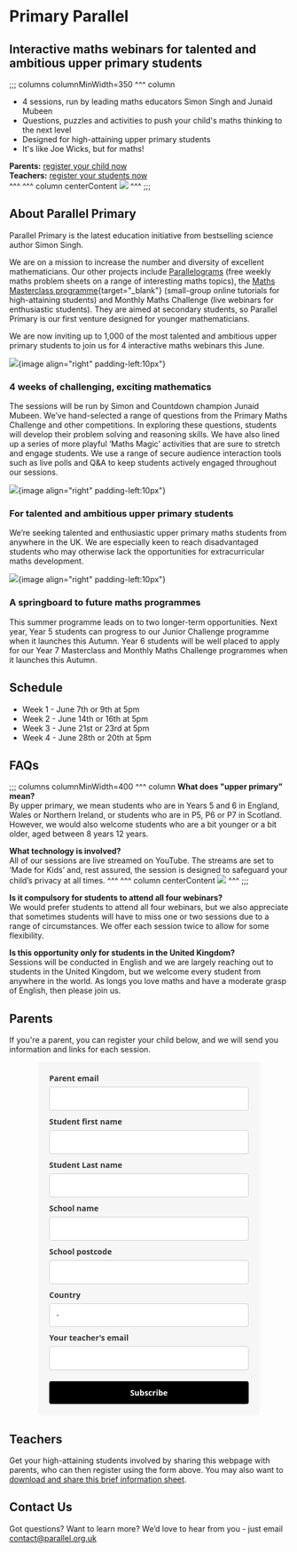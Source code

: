 # Primary Parallel
## Interactive maths webinars for talented and ambitious upper primary students

;;; columns columnMinWidth=350
^^^ column
* 4 sessions, run by leading maths educators Simon Singh and Junaid Mubeen
* Questions, puzzles and activities to push your child's maths thinking to the next level
* Designed for high-attaining upper primary students
* It's like Joe Wicks, but for maths!


__Parents:__ [register your child now](#parents)  
__Teachers:__ [register your students now](#teachers)  
^^^
^^^ column centerContent
![](/images/primary-parallel-boy.jpg)
^^^
;;;


## About Parallel Primary

Parallel Primary is the latest education initiative from bestselling science author Simon Singh.

We are on a mission to increase the number and diversity of excellent mathematicians. Our other projects include [Parallelograms](/) (free weekly maths problem sheets on a range of interesting maths topics), the [Maths Masterclass programme](https://www.talent-ed.uk/maths-masterclass-tutorials-1){target="_blank"} (small-group online tutorials for high-attaining students) and Monthly Maths Challenge (live webinars for enthusiastic students). They are aimed at secondary students, so Parallel Primary is our first venture designed for younger mathematicians.

We are now inviting up to 1,000 of the most talented and ambitious upper primary students to join us for 4 interactive maths webinars this June.

![](/images/screen.jpg){image align="right" padding-left:10px"}
### 4 weeks of challenging, exciting mathematics

The sessions will be run by Simon and Countdown champion Junaid Mubeen. We’ve hand-selected a range of questions from the Primary Maths Challenge and other competitions. In exploring these questions, students will develop their problem solving and reasoning skills. We have also lined up a series of more playful ‘Maths Magic’ activities that are sure to stretch and engage students. We use a range of secure audience interaction tools such as live polls and Q&A to keep students actively engaged throughout our sessions.


![](/images/student.jpg){image align="right" padding-left:10px"}
### For talented and ambitious upper primary students

We’re seeking talented and enthusiastic upper primary maths students from anywhere in the UK. We are especially keen to reach disadvantaged students who may otherwise lack the opportunities for extracurricular maths development.


![](/images/cloud.jpg){image align="right" padding-left:10px"}
### A springboard to future maths programmes

This summer programme leads on to two longer-term opportunities. Next year, Year 5 students can progress to our Junior Challenge programme when it launches this Autumn. Year 6 students will be well placed to apply for our Year 7 Masterclass and Monthly Maths Challenge programmes when it launches this Autumn.


## Schedule

* Week 1 - June 7th or 9th at 5pm
* Week 2 - June 14th or 16th at 5pm
* Week 3 - June 21st or 23rd at 5pm
* Week 4 - June 28th or 20th at 5pm


## FAQs

;;; columns columnMinWidth=400
^^^ column
__What does "upper primary" mean?__  
By upper primary, we mean students who are in Years 5 and 6 in England, Wales or Northern Ireland, or students who are in P5, P6 or P7 in Scotland. However, we would also welcome students who are a bit younger or a bit older, aged between 8 years 12 years.

__What technology is involved?__  
All of our sessions are live streamed on YouTube. The streams are set to ‘Made for Kids’ and, rest assured, the session is designed to safeguard your child’s privacy at all times.
^^^
^^^ column centerContent
![](/images/primary-parallel-girl.jpg)
^^^
;;;

__Is it compulsory for students to attend all four webinars?__  
We would prefer students to attend all four webinars, but we also appreciate that sometimes students will have to miss one or two sessions due to a range of circumstances. We offer each session twice to allow for some flexibility.

__Is this opportunity only for students in the United Kingdom?__  
Sessions will be conducted in English and we are largely reaching out to students in the United Kingdom, but we welcome every student from anywhere in the world. As longs you love maths and have a moderate grasp of English, then please join us.  

<a name="parents"></a>
## Parents  

If you're a parent, you can register your child below, and we will send you information and links for each session.

<style type="text/css">
  @import url(https://static.mailerlite.com/assets/plugins/groot/modules/includes/groot_fonts/import.css?version=1649071);
</style>
<style type="text/css">
  .ml-form-embedSubmitLoad{display:inline-block;width:20px;height:20px}.g-recaptcha{transform:scale(1);-webkit-transform:scale(1);transform-origin:0 0;-webkit-transform-origin:0 0}.sr-only{position:absolute;width:1px;height:1px;padding:0;margin:-1px;overflow:hidden;clip:rect(0,0,0,0);border:0}.ml-form-embedSubmitLoad:after{content:" ";display:block;width:11px;height:11px;margin:1px;border-radius:50%;border:4px solid #fff;border-color:#fff #fff #fff transparent;animation:ml-form-embedSubmitLoad 1.2s linear infinite}@keyframes ml-form-embedSubmitLoad{0%{transform:rotate(0)}100%{transform:rotate(360deg)}}#mlb2-5626790.ml-form-embedContainer{box-sizing:border-box;display:table;margin:0 auto;position:static;width:100%!important}#mlb2-5626790.ml-form-embedContainer button,#mlb2-5626790.ml-form-embedContainer h4,#mlb2-5626790.ml-form-embedContainer p,#mlb2-5626790.ml-form-embedContainer span{text-transform:none!important;letter-spacing:normal!important}#mlb2-5626790.ml-form-embedContainer .ml-form-embedWrapper{background-color:#f6f6f6;border-width:0;border-color:transparent;border-radius:4px;border-style:solid;box-sizing:border-box;display:inline-block!important;margin:0;padding:0;position:relative}#mlb2-5626790.ml-form-embedContainer .ml-form-embedWrapper.embedDefault,#mlb2-5626790.ml-form-embedContainer .ml-form-embedWrapper.embedPopup{width:400px}#mlb2-5626790.ml-form-embedContainer .ml-form-embedWrapper.embedForm{max-width:400px;width:100%}#mlb2-5626790.ml-form-embedContainer .ml-form-align-left{text-align:left}#mlb2-5626790.ml-form-embedContainer .ml-form-align-center{text-align:center}#mlb2-5626790.ml-form-embedContainer .ml-form-align-default{display:table-cell!important;vertical-align:middle!important;text-align:center!important}#mlb2-5626790.ml-form-embedContainer .ml-form-align-right{text-align:right}#mlb2-5626790.ml-form-embedContainer .ml-form-embedWrapper .ml-form-embedHeader img{border-top-left-radius:4px;border-top-right-radius:4px;height:auto;margin:0 auto!important;max-width:100%;width:undefinedpx}#mlb2-5626790.ml-form-embedContainer .ml-form-embedWrapper .ml-form-embedBody,#mlb2-5626790.ml-form-embedContainer .ml-form-embedWrapper .ml-form-successBody{padding:20px 20px 0 20px}#mlb2-5626790.ml-form-embedContainer .ml-form-embedWrapper .ml-form-embedBody.ml-form-embedBodyHorizontal{padding-bottom:0}#mlb2-5626790.ml-form-embedContainer .ml-form-embedWrapper .ml-form-embedBody .ml-form-embedContent,#mlb2-5626790.ml-form-embedContainer .ml-form-embedWrapper .ml-form-successBody .ml-form-successContent{text-align:left;margin:0 0 20px 0}#mlb2-5626790.ml-form-embedContainer .ml-form-embedWrapper .ml-form-embedBody .ml-form-embedContent h4,#mlb2-5626790.ml-form-embedContainer .ml-form-embedWrapper .ml-form-successBody .ml-form-successContent h4{color:#000;font-family:'Open Sans',Arial,Helvetica,sans-serif;font-size:30px;font-weight:400;margin:0 0 10px 0;text-align:left;word-break:break-word}#mlb2-5626790.ml-form-embedContainer .ml-form-embedWrapper .ml-form-embedBody .ml-form-embedContent p,#mlb2-5626790.ml-form-embedContainer .ml-form-embedWrapper .ml-form-successBody .ml-form-successContent p{color:#000;font-family:'Open Sans',Arial,Helvetica,sans-serif;font-size:14px;font-weight:400;line-height:20px;margin:0 0 10px 0;text-align:left}#mlb2-5626790.ml-form-embedContainer .ml-form-embedWrapper .ml-form-embedBody .ml-form-embedContent ol,#mlb2-5626790.ml-form-embedContainer .ml-form-embedWrapper .ml-form-embedBody .ml-form-embedContent ul,#mlb2-5626790.ml-form-embedContainer .ml-form-embedWrapper .ml-form-successBody .ml-form-successContent ol,#mlb2-5626790.ml-form-embedContainer .ml-form-embedWrapper .ml-form-successBody .ml-form-successContent ul{color:#000;font-family:'Open Sans',Arial,Helvetica,sans-serif;font-size:14px}#mlb2-5626790.ml-form-embedContainer .ml-form-embedWrapper .ml-form-embedBody .ml-form-embedContent ol ol,#mlb2-5626790.ml-form-embedContainer .ml-form-embedWrapper .ml-form-successBody .ml-form-successContent ol ol{list-style-type:lower-alpha}#mlb2-5626790.ml-form-embedContainer .ml-form-embedWrapper .ml-form-embedBody .ml-form-embedContent ol ol ol,#mlb2-5626790.ml-form-embedContainer .ml-form-embedWrapper .ml-form-successBody .ml-form-successContent ol ol ol{list-style-type:lower-roman}#mlb2-5626790.ml-form-embedContainer .ml-form-embedWrapper .ml-form-embedBody .ml-form-embedContent p a,#mlb2-5626790.ml-form-embedContainer .ml-form-embedWrapper .ml-form-successBody .ml-form-successContent p a{color:#000;text-decoration:underline}#mlb2-5626790.ml-form-embedContainer .ml-form-embedWrapper .ml-block-form .ml-field-group{text-align:left!important}#mlb2-5626790.ml-form-embedContainer .ml-form-embedWrapper .ml-block-form .ml-field-group label{margin-bottom:5px;color:#333;font-size:14px;font-family:'Open Sans',Arial,Helvetica,sans-serif;font-weight:700;font-style:normal;text-decoration:none;display:inline-block;line-height:20px}#mlb2-5626790.ml-form-embedContainer .ml-form-embedWrapper .ml-form-embedBody .ml-form-embedContent p:last-child,#mlb2-5626790.ml-form-embedContainer .ml-form-embedWrapper .ml-form-successBody .ml-form-successContent p:last-child{margin:0}#mlb2-5626790.ml-form-embedContainer .ml-form-embedWrapper .ml-form-embedBody form{margin:0;width:100%}#mlb2-5626790.ml-form-embedContainer .ml-form-embedWrapper .ml-form-embedBody .ml-form-checkboxRow,#mlb2-5626790.ml-form-embedContainer .ml-form-embedWrapper .ml-form-embedBody .ml-form-formContent{margin:0 0 20px 0;width:100%}#mlb2-5626790.ml-form-embedContainer .ml-form-embedWrapper .ml-form-embedBody .ml-form-checkboxRow{float:left}#mlb2-5626790.ml-form-embedContainer .ml-form-embedWrapper .ml-form-embedBody .ml-form-formContent.horozintalForm{margin:0;padding:0 0 20px 0;width:100%;height:auto;float:left}#mlb2-5626790.ml-form-embedContainer .ml-form-embedWrapper .ml-form-embedBody .ml-form-fieldRow{margin:0 0 10px 0;width:100%}#mlb2-5626790.ml-form-embedContainer .ml-form-embedWrapper .ml-form-embedBody .ml-form-fieldRow.ml-last-item{margin:0}#mlb2-5626790.ml-form-embedContainer .ml-form-embedWrapper .ml-form-embedBody .ml-form-fieldRow.ml-formfieldHorizintal{margin:0}#mlb2-5626790.ml-form-embedContainer .ml-form-embedWrapper .ml-form-embedBody .ml-form-fieldRow input{background-color:#fff!important;color:#333!important;border-color:#ccc;border-radius:4px!important;border-style:solid!important;border-width:1px!important;font-family:'Open Sans',Arial,Helvetica,sans-serif;font-size:14px!important;height:auto;line-height:21px!important;margin-bottom:0;margin-top:0;margin-left:0;margin-right:0;padding:10px 10px!important;width:100%!important;box-sizing:border-box!important;max-width:100%!important}#mlb2-5626790.ml-form-embedContainer .ml-form-embedWrapper .ml-form-embedBody .ml-form-fieldRow input::-webkit-input-placeholder,#mlb2-5626790.ml-form-embedContainer .ml-form-embedWrapper .ml-form-embedBody .ml-form-horizontalRow input::-webkit-input-placeholder{color:#333}#mlb2-5626790.ml-form-embedContainer .ml-form-embedWrapper .ml-form-embedBody .ml-form-fieldRow input::-moz-placeholder,#mlb2-5626790.ml-form-embedContainer .ml-form-embedWrapper .ml-form-embedBody .ml-form-horizontalRow input::-moz-placeholder{color:#333}#mlb2-5626790.ml-form-embedContainer .ml-form-embedWrapper .ml-form-embedBody .ml-form-fieldRow input:-ms-input-placeholder,#mlb2-5626790.ml-form-embedContainer .ml-form-embedWrapper .ml-form-embedBody .ml-form-horizontalRow input:-ms-input-placeholder{color:#333}#mlb2-5626790.ml-form-embedContainer .ml-form-embedWrapper .ml-form-embedBody .ml-form-fieldRow input:-moz-placeholder,#mlb2-5626790.ml-form-embedContainer .ml-form-embedWrapper .ml-form-embedBody .ml-form-horizontalRow input:-moz-placeholder{color:#333}#mlb2-5626790.ml-form-embedContainer .ml-form-embedWrapper .ml-form-embedBody .ml-form-fieldRow textarea,#mlb2-5626790.ml-form-embedContainer .ml-form-embedWrapper .ml-form-embedBody .ml-form-horizontalRow textarea{background-color:#fff!important;color:#333!important;border-color:#ccc;border-radius:4px!important;border-style:solid!important;border-width:1px!important;font-family:'Open Sans',Arial,Helvetica,sans-serif;font-size:14px!important;height:auto;line-height:21px!important;margin-bottom:0;margin-top:0;padding:10px 10px!important;width:100%!important;box-sizing:border-box!important;max-width:100%!important}#mlb2-5626790.ml-form-embedContainer .ml-form-embedWrapper .ml-form-embedBody .ml-form-checkboxRow .label-description::before,#mlb2-5626790.ml-form-embedContainer .ml-form-embedWrapper .ml-form-embedBody .ml-form-embedPermissions .ml-form-embedPermissionsOptionsCheckbox .label-description::before,#mlb2-5626790.ml-form-embedContainer .ml-form-embedWrapper .ml-form-embedBody .ml-form-fieldRow .custom-checkbox .custom-control-label::before,#mlb2-5626790.ml-form-embedContainer .ml-form-embedWrapper .ml-form-embedBody .ml-form-fieldRow .custom-radio .custom-control-label::before,#mlb2-5626790.ml-form-embedContainer .ml-form-embedWrapper .ml-form-embedBody .ml-form-horizontalRow .custom-checkbox .custom-control-label::before,#mlb2-5626790.ml-form-embedContainer .ml-form-embedWrapper .ml-form-embedBody .ml-form-horizontalRow .custom-radio .custom-control-label::before,#mlb2-5626790.ml-form-embedContainer .ml-form-embedWrapper .ml-form-embedBody .ml-form-interestGroupsRow .ml-form-interestGroupsRowCheckbox .label-description::before{border-color:#ccc!important;background-color:#fff!important}#mlb2-5626790.ml-form-embedContainer .ml-form-embedWrapper .ml-form-embedBody .ml-form-fieldRow input.custom-control-input[type=checkbox]{box-sizing:border-box;padding:0;position:absolute;z-index:-1;opacity:0;margin-top:5px;margin-left:-1.5rem;overflow:visible}#mlb2-5626790.ml-form-embedContainer .ml-form-embedWrapper .ml-form-embedBody .ml-form-checkboxRow .label-description::before,#mlb2-5626790.ml-form-embedContainer .ml-form-embedWrapper .ml-form-embedBody .ml-form-embedPermissions .ml-form-embedPermissionsOptionsCheckbox .label-description::before,#mlb2-5626790.ml-form-embedContainer .ml-form-embedWrapper .ml-form-embedBody .ml-form-fieldRow .custom-checkbox .custom-control-label::before,#mlb2-5626790.ml-form-embedContainer .ml-form-embedWrapper .ml-form-embedBody .ml-form-horizontalRow .custom-checkbox .custom-control-label::before,#mlb2-5626790.ml-form-embedContainer .ml-form-embedWrapper .ml-form-embedBody .ml-form-interestGroupsRow .ml-form-interestGroupsRowCheckbox .label-description::before{border-radius:4px!important}#mlb2-5626790.ml-form-embedContainer .ml-form-embedWrapper .ml-form-embedBody .ml-form-checkboxRow input[type=checkbox]:checked~.label-description::after,#mlb2-5626790.ml-form-embedContainer .ml-form-embedWrapper .ml-form-embedBody .ml-form-embedPermissions .ml-form-embedPermissionsOptionsCheckbox input[type=checkbox]:checked~.label-description::after,#mlb2-5626790.ml-form-embedContainer .ml-form-embedWrapper .ml-form-embedBody .ml-form-fieldRow .custom-checkbox .custom-control-input:checked~.custom-control-label::after,#mlb2-5626790.ml-form-embedContainer .ml-form-embedWrapper .ml-form-embedBody .ml-form-horizontalRow .custom-checkbox .custom-control-input:checked~.custom-control-label::after,#mlb2-5626790.ml-form-embedContainer .ml-form-embedWrapper .ml-form-embedBody .ml-form-interestGroupsRow .ml-form-interestGroupsRowCheckbox input[type=checkbox]:checked~.label-description::after{background-image:url("data:image/svg+xml,%3csvg xmlns='http://www.w3.org/2000/svg' viewBox='0 0 8 8'%3e%3cpath fill='%23fff' d='M6.564.75l-3.59 3.612-1.538-1.55L0 4.26 2.974 7.25 8 2.193z'/%3e%3c/svg%3e")}#mlb2-5626790.ml-form-embedContainer .ml-form-embedWrapper .ml-form-embedBody .ml-form-fieldRow .custom-radio .custom-control-input:checked~.custom-control-label::after{background-image:url("data:image/svg+xml,%3csvg xmlns='http://www.w3.org/2000/svg' viewBox='-4 -4 8 8'%3e%3ccircle r='3' fill='%23fff'/%3e%3c/svg%3e")}#mlb2-5626790.ml-form-embedContainer .ml-form-embedWrapper .ml-form-embedBody .ml-form-checkboxRow input[type=checkbox]:checked~.label-description::before,#mlb2-5626790.ml-form-embedContainer .ml-form-embedWrapper .ml-form-embedBody .ml-form-embedPermissions .ml-form-embedPermissionsOptionsCheckbox input[type=checkbox]:checked~.label-description::before,#mlb2-5626790.ml-form-embedContainer .ml-form-embedWrapper .ml-form-embedBody .ml-form-fieldRow .custom-checkbox .custom-control-input:checked~.custom-control-label::before,#mlb2-5626790.ml-form-embedContainer .ml-form-embedWrapper .ml-form-embedBody .ml-form-fieldRow .custom-radio .custom-control-input:checked~.custom-control-label::before,#mlb2-5626790.ml-form-embedContainer .ml-form-embedWrapper .ml-form-embedBody .ml-form-horizontalRow .custom-checkbox .custom-control-input:checked~.custom-control-label::before,#mlb2-5626790.ml-form-embedContainer .ml-form-embedWrapper .ml-form-embedBody .ml-form-horizontalRow .custom-radio .custom-control-input:checked~.custom-control-label::before,#mlb2-5626790.ml-form-embedContainer .ml-form-embedWrapper .ml-form-embedBody .ml-form-interestGroupsRow .ml-form-interestGroupsRowCheckbox input[type=checkbox]:checked~.label-description::before{border-color:#000!important;background-color:#000!important;color:#fff!important}#mlb2-5626790.ml-form-embedContainer .ml-form-embedWrapper .ml-form-embedBody .ml-form-fieldRow .custom-checkbox .custom-control-label::after,#mlb2-5626790.ml-form-embedContainer .ml-form-embedWrapper .ml-form-embedBody .ml-form-fieldRow .custom-checkbox .custom-control-label::before,#mlb2-5626790.ml-form-embedContainer .ml-form-embedWrapper .ml-form-embedBody .ml-form-fieldRow .custom-radio .custom-control-label::after,#mlb2-5626790.ml-form-embedContainer .ml-form-embedWrapper .ml-form-embedBody .ml-form-fieldRow .custom-radio .custom-control-label::before,#mlb2-5626790.ml-form-embedContainer .ml-form-embedWrapper .ml-form-embedBody .ml-form-horizontalRow .custom-checkbox .custom-control-label::after,#mlb2-5626790.ml-form-embedContainer .ml-form-embedWrapper .ml-form-embedBody .ml-form-horizontalRow .custom-checkbox .custom-control-label::before,#mlb2-5626790.ml-form-embedContainer .ml-form-embedWrapper .ml-form-embedBody .ml-form-horizontalRow .custom-radio .custom-control-label::after,#mlb2-5626790.ml-form-embedContainer .ml-form-embedWrapper .ml-form-embedBody .ml-form-horizontalRow .custom-radio .custom-control-label::before{top:2px;box-sizing:border-box}#mlb2-5626790.ml-form-embedContainer .ml-form-embedWrapper .ml-form-embedBody .ml-form-checkboxRow .label-description::after,#mlb2-5626790.ml-form-embedContainer .ml-form-embedWrapper .ml-form-embedBody .ml-form-checkboxRow .label-description::before,#mlb2-5626790.ml-form-embedContainer .ml-form-embedWrapper .ml-form-embedBody .ml-form-embedPermissions .ml-form-embedPermissionsOptionsCheckbox .label-description::after,#mlb2-5626790.ml-form-embedContainer .ml-form-embedWrapper .ml-form-embedBody .ml-form-embedPermissions .ml-form-embedPermissionsOptionsCheckbox .label-description::before{top:0!important;box-sizing:border-box!important}#mlb2-5626790.ml-form-embedContainer .ml-form-embedWrapper .ml-form-embedBody .ml-form-checkboxRow .label-description::after,#mlb2-5626790.ml-form-embedContainer .ml-form-embedWrapper .ml-form-embedBody .ml-form-checkboxRow .label-description::before{top:0!important;box-sizing:border-box!important}#mlb2-5626790.ml-form-embedContainer .ml-form-embedWrapper .ml-form-embedBody .ml-form-interestGroupsRow .ml-form-interestGroupsRowCheckbox .label-description::after{top:0!important;box-sizing:border-box!important;position:absolute;left:-1.5rem;display:block;width:1rem;height:1rem;content:""}#mlb2-5626790.ml-form-embedContainer .ml-form-embedWrapper .ml-form-embedBody .ml-form-interestGroupsRow .ml-form-interestGroupsRowCheckbox .label-description::before{top:0!important;box-sizing:border-box!important}#mlb2-5626790.ml-form-embedContainer .ml-form-embedWrapper .ml-form-embedBody .custom-control-label::before{position:absolute;top:4px;left:-1.5rem;display:block;width:16px;height:16px;pointer-events:none;content:"";background-color:#fff;border:#adb5bd solid 1px;border-radius:50%}#mlb2-5626790.ml-form-embedContainer .ml-form-embedWrapper .ml-form-embedBody .custom-control-label::after{position:absolute;top:2px!important;left:-1.5rem;display:block;width:1rem;height:1rem;content:""}#mlb2-5626790.ml-form-embedContainer .ml-form-embedWrapper .ml-form-embedBody .ml-form-checkboxRow .label-description::before,#mlb2-5626790.ml-form-embedContainer .ml-form-embedWrapper .ml-form-embedBody .ml-form-embedPermissions .ml-form-embedPermissionsOptionsCheckbox .label-description::before,#mlb2-5626790.ml-form-embedContainer .ml-form-embedWrapper .ml-form-embedBody .ml-form-interestGroupsRow .ml-form-interestGroupsRowCheckbox .label-description::before{position:absolute;top:4px;left:-1.5rem;display:block;width:16px;height:16px;pointer-events:none;content:"";background-color:#fff;border:#adb5bd solid 1px;border-radius:50%}#mlb2-5626790.ml-form-embedContainer .ml-form-embedWrapper .ml-form-embedBody .ml-form-embedPermissions .ml-form-embedPermissionsOptionsCheckbox .label-description::after{position:absolute;top:0!important;left:-1.5rem;display:block;width:1rem;height:1rem;content:""}#mlb2-5626790.ml-form-embedContainer .ml-form-embedWrapper .ml-form-embedBody .ml-form-checkboxRow .label-description::after{position:absolute;top:0!important;left:-1.5rem;display:block;width:1rem;height:1rem;content:""}#mlb2-5626790.ml-form-embedContainer .ml-form-embedWrapper .ml-form-embedBody .custom-radio .custom-control-label::after{background:no-repeat 50%/50% 50%}#mlb2-5626790.ml-form-embedContainer .ml-form-embedWrapper .ml-form-embedBody .custom-checkbox .custom-control-label::after,#mlb2-5626790.ml-form-embedContainer .ml-form-embedWrapper .ml-form-embedBody .ml-form-checkboxRow .label-description::after,#mlb2-5626790.ml-form-embedContainer .ml-form-embedWrapper .ml-form-embedBody .ml-form-embedPermissions .ml-form-embedPermissionsOptionsCheckbox .label-description::after,#mlb2-5626790.ml-form-embedContainer .ml-form-embedWrapper .ml-form-embedBody .ml-form-interestGroupsRow .ml-form-interestGroupsRowCheckbox .label-description::after{background:no-repeat 50%/50% 50%}#mlb2-5626790.ml-form-embedContainer .ml-form-embedWrapper .ml-form-embedBody .ml-form-fieldRow .custom-control,#mlb2-5626790.ml-form-embedContainer .ml-form-embedWrapper .ml-form-embedBody .ml-form-horizontalRow .custom-control{position:relative;display:block;min-height:1.5rem;padding-left:1.5rem}#mlb2-5626790.ml-form-embedContainer .ml-form-embedWrapper .ml-form-embedBody .ml-form-fieldRow .custom-checkbox .custom-control-input,#mlb2-5626790.ml-form-embedContainer .ml-form-embedWrapper .ml-form-embedBody .ml-form-fieldRow .custom-radio .custom-control-input,#mlb2-5626790.ml-form-embedContainer .ml-form-embedWrapper .ml-form-embedBody .ml-form-horizontalRow .custom-checkbox .custom-control-input,#mlb2-5626790.ml-form-embedContainer .ml-form-embedWrapper .ml-form-embedBody .ml-form-horizontalRow .custom-radio .custom-control-input{position:absolute;z-index:-1;opacity:0;box-sizing:border-box;padding:0}#mlb2-5626790.ml-form-embedContainer .ml-form-embedWrapper .ml-form-embedBody .ml-form-fieldRow .custom-checkbox .custom-control-label,#mlb2-5626790.ml-form-embedContainer .ml-form-embedWrapper .ml-form-embedBody .ml-form-fieldRow .custom-radio .custom-control-label,#mlb2-5626790.ml-form-embedContainer .ml-form-embedWrapper .ml-form-embedBody .ml-form-horizontalRow .custom-checkbox .custom-control-label,#mlb2-5626790.ml-form-embedContainer .ml-form-embedWrapper .ml-form-embedBody .ml-form-horizontalRow .custom-radio .custom-control-label{color:#000;font-size:12px!important;font-family:'Open Sans',Arial,Helvetica,sans-serif;line-height:22px;margin-bottom:0;position:relative;vertical-align:top;font-style:normal;font-weight:700}#mlb2-5626790.ml-form-embedContainer .ml-form-embedWrapper .ml-form-embedBody .ml-form-fieldRow .custom-select,#mlb2-5626790.ml-form-embedContainer .ml-form-embedWrapper .ml-form-embedBody .ml-form-horizontalRow .custom-select{background-color:#fff!important;color:#333!important;border-color:#ccc;border-radius:4px!important;border-style:solid!important;border-width:1px!important;font-family:'Open Sans',Arial,Helvetica,sans-serif;font-size:14px!important;line-height:20px!important;margin-bottom:0;margin-top:0;padding:10px 28px 10px 12px!important;width:100%!important;box-sizing:border-box!important;max-width:100%!important;height:auto;display:inline-block;vertical-align:middle;background:url(https://cdn.mailerlite.com/images/default/dropdown.svg) no-repeat right .75rem center/8px 10px;-webkit-appearance:none;-moz-appearance:none;appearance:none}#mlb2-5626790.ml-form-embedContainer .ml-form-embedWrapper .ml-form-embedBody .ml-form-horizontalRow{height:auto;width:100%;float:left}.ml-form-formContent.horozintalForm .ml-form-horizontalRow .ml-input-horizontal{width:70%;float:left}.ml-form-formContent.horozintalForm .ml-form-horizontalRow .ml-button-horizontal{width:30%;float:left}.ml-form-formContent.horozintalForm .ml-form-horizontalRow .ml-button-horizontal.labelsOn{padding-top:25px}.ml-form-formContent.horozintalForm .ml-form-horizontalRow .horizontal-fields{box-sizing:border-box;float:left;padding-right:10px}#mlb2-5626790.ml-form-embedContainer .ml-form-embedWrapper .ml-form-embedBody .ml-form-horizontalRow input{background-color:#fff;color:#333;border-color:#ccc;border-radius:4px;border-style:solid;border-width:1px;font-family:'Open Sans',Arial,Helvetica,sans-serif;font-size:14px;line-height:20px;margin-bottom:0;margin-top:0;padding:10px 10px;width:100%;box-sizing:border-box;overflow-y:initial}#mlb2-5626790.ml-form-embedContainer .ml-form-embedWrapper .ml-form-embedBody .ml-form-horizontalRow button{background-color:#000!important;border-color:#000;border-style:solid;border-width:1px;border-radius:4px;box-shadow:none;color:#fff!important;cursor:pointer;font-family:'Open Sans',Arial,Helvetica,sans-serif;font-size:14px!important;font-weight:700;line-height:20px;margin:0!important;padding:10px!important;width:100%;height:auto}#mlb2-5626790.ml-form-embedContainer .ml-form-embedWrapper .ml-form-embedBody .ml-form-horizontalRow button:hover{background-color:#333!important;border-color:#333!important}#mlb2-5626790.ml-form-embedContainer .ml-form-embedWrapper .ml-form-embedBody .ml-form-checkboxRow input[type=checkbox]{box-sizing:border-box;padding:0;position:absolute;z-index:-1;opacity:0;margin-top:5px;margin-left:-1.5rem;overflow:visible}#mlb2-5626790.ml-form-embedContainer .ml-form-embedWrapper .ml-form-embedBody .ml-form-checkboxRow .label-description{color:#000;display:block;font-family:'Open Sans',Arial,Helvetica,sans-serif;font-size:12px;text-align:left;margin-bottom:0;position:relative;vertical-align:top}#mlb2-5626790.ml-form-embedContainer .ml-form-embedWrapper .ml-form-embedBody .ml-form-checkboxRow label{font-weight:400;margin:0;padding:0;position:relative;display:block;min-height:24px;padding-left:24px}#mlb2-5626790.ml-form-embedContainer .ml-form-embedWrapper .ml-form-embedBody .ml-form-checkboxRow label a{color:#000;text-decoration:underline}#mlb2-5626790.ml-form-embedContainer .ml-form-embedWrapper .ml-form-embedBody .ml-form-checkboxRow label p{color:#000!important;font-family:'Open Sans',Arial,Helvetica,sans-serif!important;font-size:12px!important;font-weight:400!important;line-height:18px!important;padding:0!important;margin:0 5px 0 0!important}#mlb2-5626790.ml-form-embedContainer .ml-form-embedWrapper .ml-form-embedBody .ml-form-checkboxRow label p:last-child{margin:0}#mlb2-5626790.ml-form-embedContainer .ml-form-embedWrapper .ml-form-embedBody .ml-form-embedSubmit{margin:0 0 20px 0;float:left;width:100%}#mlb2-5626790.ml-form-embedContainer .ml-form-embedWrapper .ml-form-embedBody .ml-form-embedSubmit button{background-color:#000!important;border:none!important;border-radius:4px!important;box-shadow:none!important;color:#fff!important;cursor:pointer;font-family:'Open Sans',Arial,Helvetica,sans-serif!important;font-size:14px!important;font-weight:700!important;line-height:21px!important;height:auto;padding:10px!important;width:100%!important;box-sizing:border-box!important}#mlb2-5626790.ml-form-embedContainer .ml-form-embedWrapper .ml-form-embedBody .ml-form-embedSubmit button.loading{display:none}#mlb2-5626790.ml-form-embedContainer .ml-form-embedWrapper .ml-form-embedBody .ml-form-embedSubmit button:hover{background-color:#333!important}.ml-subscribe-close{width:30px;height:30px;background:url(https://cdn.mailerlite.com/images/default/modal_close.png) no-repeat;background-size:30px;cursor:pointer;margin-top:-10px;margin-right:-10px;position:absolute;top:0;right:0}.ml-error input,.ml-error select,.ml-error textarea{border-color:red!important}.ml-error .custom-checkbox-radio-list{border:1px solid red!important;border-radius:4px;padding:10px}.ml-error .label-description,.ml-error .label-description p,.ml-error .label-description p a,.ml-error label:first-child{color:red!important}#mlb2-5626790.ml-form-embedContainer .ml-form-embedWrapper .ml-form-embedBody .ml-form-checkboxRow.ml-error .label-description p,#mlb2-5626790.ml-form-embedContainer .ml-form-embedWrapper .ml-form-embedBody .ml-form-checkboxRow.ml-error .label-description p:first-letter{color:red!important}@media only screen and (max-width:400px){.ml-form-embedWrapper.embedDefault,.ml-form-embedWrapper.embedPopup{width:100%!important}.ml-form-formContent.horozintalForm{float:left!important}.ml-form-formContent.horozintalForm .ml-form-horizontalRow{height:auto!important;width:100%!important;float:left!important}.ml-form-formContent.horozintalForm .ml-form-horizontalRow .ml-input-horizontal{width:100%!important}.ml-form-formContent.horozintalForm .ml-form-horizontalRow .ml-input-horizontal>div{padding-right:0!important;padding-bottom:10px}.ml-form-formContent.horozintalForm .ml-button-horizontal{width:100%!important}.ml-form-formContent.horozintalForm .ml-button-horizontal.labelsOn{padding-top:0!important}}
</style>
<div id="mlb2-5626790" class="ml-form-embedContainer ml-subscribe-form ml-subscribe-form-5626790">
  <div class="ml-form-align-center">
    <div class="ml-form-embedWrapper embedForm">
      <div class="ml-form-embedBody ml-form-embedBodyDefault row-form">
        <div class="ml-form-embedContent" style="margin-bottom:0"></div>
        <form class="ml-block-form" action="https://static.mailerlite.com/webforms/submit/i3q9t8" data-code="i3q9t8" method="post" target="_blank">
          <div class="ml-form-formContent">
            <div class="ml-form-fieldRow">
              <div class="ml-field-group ml-field-email ml-validate-email ml-validate-required">
                <label>Parent email</label>
                <input aria-label="email" aria-required="true" type="email" class="form-control" data-inputmask="" name="fields[email]" placeholder="" autocomplete="email">
              </div>
            </div>
            <div class="ml-form-fieldRow">
              <div class="ml-field-group ml-field-name ml-validate-required">
                <label>Student first name</label>
                <input aria-label="name" aria-required="true" type="text" class="form-control" data-inputmask="" name="fields[name]" placeholder="" autocomplete="name">
              </div>
            </div>
            <div class="ml-form-fieldRow">
              <div class="ml-field-group ml-field-last_name ml-validate-required">
                <label>Student Last name</label>
                <input aria-label="last_name" aria-required="true" type="text" class="form-control" data-inputmask="" name="fields[last_name]" placeholder="" autocomplete="">
              </div>
            </div>
            <div class="ml-form-fieldRow">
              <div class="ml-field-group ml-field-company ml-validate-required">
                <label>School name</label>
                <input aria-label="company" aria-required="true" type="text" class="form-control" data-inputmask="" name="fields[company]" placeholder="" autocomplete="">
              </div>
            </div>
            <div class="ml-form-fieldRow">
              <div class="ml-field-group ml-field-zip">
                <label>School postcode</label>
                <input aria-label="zip" type="text" class="form-control" data-inputmask="" name="fields[zip]" placeholder="" autocomplete="">
              </div>
            </div>
            <div class="ml-form-fieldRow">
              <div class="ml-field-group ml-field-country ml-validate-required">
                <label>Country</label>
                <select class="custom-select" name="fields[country]" aria-label="country" aria-required="true"> <option value="">-</option> <option value="Afghanistan">Afghanistan</option> <option value="Albania">Albania</option> <option value="Algeria">Algeria</option> <option value="American Samoa">American Samoa</option> <option value="Andorra">Andorra</option> <option value="Angola">Angola</option> <option value="Anguilla">Anguilla</option> <option value="Antigua & Barbuda">Antigua & Barbuda</option> <option value="Argentina">Argentina</option> <option value="Armenia">Armenia</option> <option value="Aruba">Aruba</option> <option value="Australia">Australia</option> <option value="Austria">Austria</option> <option value="Azerbaijan">Azerbaijan</option> <option value="Bahamas">Bahamas</option> <option value="Bahrain">Bahrain</option> <option value="Bangladesh">Bangladesh</option> <option value="Barbados">Barbados</option> <option value="Belarus">Belarus</option> <option value="Belgium">Belgium</option> <option value="Belize">Belize</option> <option value="Benin">Benin</option> <option value="Bermuda">Bermuda</option> <option value="Bhutan">Bhutan</option> <option value="Bolivia">Bolivia</option> <option value="Bonaire">Bonaire</option> <option value="Bosnia & Herzegovina">Bosnia & Herzegovina</option> <option value="Botswana">Botswana</option> <option value="Brazil">Brazil</option> <option value="British Indian Ocean Ter">British Indian Ocean Ter</option> <option value="Brunei">Brunei</option> <option value="Bulgaria">Bulgaria</option> <option value="Burkina Faso">Burkina Faso</option> <option value="Burundi">Burundi</option> <option value="Cambodia">Cambodia</option> <option value="Cameroon">Cameroon</option> <option value="Canada">Canada</option> <option value="Canary Islands">Canary Islands</option> <option value="Cape Verde">Cape Verde</option> <option value="Cayman Islands">Cayman Islands</option> <option value="Central African Republic">Central African Republic</option> <option value="Chad">Chad</option> <option value="Channel Islands">Channel Islands</option> <option value="Chile">Chile</option> <option value="China">China</option> <option value="Christmas Island">Christmas Island</option> <option value="Cocos Island">Cocos Island</option> <option value="Colombia">Colombia</option> <option value="Comoros">Comoros</option> <option value="Congo">Congo</option> <option value="Cook Islands">Cook Islands</option> <option value="Costa Rica">Costa Rica</option> <option value="Ivory Coast">Ivory Coast</option> <option value="Croatia">Croatia</option> <option value="Cuba">Cuba</option> <option value="Curacao">Curacao</option> <option value="Cyprus">Cyprus</option> <option value="Czech Republic">Czech Republic</option> <option value="Denmark">Denmark</option> <option value="Djibouti">Djibouti</option> <option value="Dominica">Dominica</option> <option value="Dominican Republic">Dominican Republic</option> <option value="East Timor">East Timor</option> <option value="Ecuador">Ecuador</option> <option value="Egypt">Egypt</option> <option value="El Salvador">El Salvador</option> <option value="Equatorial Guinea">Equatorial Guinea</option> <option value="Eritrea">Eritrea</option> <option value="Estonia">Estonia</option> <option value="Ethiopia">Ethiopia</option> <option value="Falkland Islands">Falkland Islands</option> <option value="Faroe Islands">Faroe Islands</option> <option value="Fiji">Fiji</option> <option value="Finland">Finland</option> <option value="France">France</option> <option value="French Guiana">French Guiana</option> <option value="French Polynesia">French Polynesia</option> <option value="French Southern Ter">French Southern Ter</option> <option value="Gabon">Gabon</option> <option value="Gambia">Gambia</option> <option value="Georgia">Georgia</option> <option value="Germany">Germany</option> <option value="Ghana">Ghana</option> <option value="Gibraltar">Gibraltar</option> <option value="Great Britain">Great Britain</option> <option value="Greece">Greece</option> <option value="Greenland">Greenland</option> <option value="Grenada">Grenada</option> <option value="Guadeloupe">Guadeloupe</option> <option value="Guam">Guam</option> <option value="Guatemala">Guatemala</option> <option value="Guinea">Guinea</option> <option value="Guyana">Guyana</option> <option value="Haiti">Haiti</option> <option value="Hawaii">Hawaii</option> <option value="Honduras">Honduras</option> <option value="Hong Kong">Hong Kong</option> <option value="Hungary">Hungary</option> <option value="Iceland">Iceland</option> <option value="Indonesia">Indonesia</option> <option value="India">India</option> <option value="Iran">Iran</option> <option value="Iraq">Iraq</option> <option value="Ireland">Ireland</option> <option value="Isle of Man">Isle of Man</option> <option value="Israel">Israel</option> <option value="Italy">Italy</option> <option value="Jamaica">Jamaica</option> <option value="Japan">Japan</option> <option value="Jordan">Jordan</option> <option value="Kazakhstan">Kazakhstan</option> <option value="Kenya">Kenya</option> <option value="Kiribati">Kiribati</option> <option value="Korea North">Korea North</option> <option value="Korea South">Korea South</option> <option value="Kuwait">Kuwait</option> <option value="Kyrgyzstan">Kyrgyzstan</option> <option value="Laos">Laos</option> <option value="Latvia">Latvia</option> <option value="Lebanon">Lebanon</option> <option value="Lesotho">Lesotho</option> <option value="Liberia">Liberia</option> <option value="Libya">Libya</option> <option value="Liechtenstein">Liechtenstein</option> <option value="Lithuania">Lithuania</option> <option value="Luxembourg">Luxembourg</option> <option value="Macau">Macau</option> <option value="Macedonia">Macedonia</option> <option value="Madagascar">Madagascar</option> <option value="Malaysia">Malaysia</option> <option value="Malawi">Malawi</option> <option value="Maldives">Maldives</option> <option value="Mali">Mali</option> <option value="Malta">Malta</option> <option value="Marshall Islands">Marshall Islands</option> <option value="Martinique">Martinique</option> <option value="Mauritania">Mauritania</option> <option value="Mauritius">Mauritius</option> <option value="Mayotte">Mayotte</option> <option value="Mexico">Mexico</option> <option value="Midway Islands">Midway Islands</option> <option value="Moldova">Moldova</option> <option value="Monaco">Monaco</option> <option value="Mongolia">Mongolia</option> <option value="Montserrat">Montserrat</option> <option value="Morocco">Morocco</option> <option value="Mozambique">Mozambique</option> <option value="Myanmar">Myanmar</option> <option value="Namibia">Namibia</option> <option value="Nauru">Nauru</option> <option value="Nepal">Nepal</option> <option value="Netherland Antilles">Netherland Antilles</option> <option value="Netherlands">Netherlands (Holland, Europe)</option> <option value="Nevis">Nevis</option> <option value="New Caledonia">New Caledonia</option> <option value="New Zealand">New Zealand</option> <option value="Nicaragua">Nicaragua</option> <option value="Niger">Niger</option> <option value="Nigeria">Nigeria</option> <option value="Niue">Niue</option> <option value="Norfolk Island">Norfolk Island</option> <option value="Norway">Norway</option> <option value="Oman">Oman</option> <option value="Pakistan">Pakistan</option> <option value="Palau Island">Palau Island</option> <option value="Palestine">Palestine</option> <option value="Panama">Panama</option> <option value="Papua New Guinea">Papua New Guinea</option> <option value="Paraguay">Paraguay</option> <option value="Peru">Peru</option> <option value="Philippines">Philippines</option> <option value="Pitcairn Island">Pitcairn Island</option> <option value="Poland">Poland</option> <option value="Portugal">Portugal</option> <option value="Puerto Rico">Puerto Rico</option> <option value="Qatar">Qatar</option> <option value="Republic of Montenegro">Republic of Montenegro</option> <option value="Republic of Serbia">Republic of Serbia</option> <option value="Reunion">Reunion</option> <option value="Romania">Romania</option> <option value="Russia">Russia</option> <option value="Rwanda">Rwanda</option> <option value="St Barthelemy">St Barthelemy</option> <option value="St Eustatius">St Eustatius</option> <option value="St Helena">St Helena</option> <option value="St Kitts-Nevis">St Kitts-Nevis</option> <option value="St Lucia">St Lucia</option> <option value="St Maarten">St Maarten</option> <option value="St Pierre & Miquelon">St Pierre & Miquelon</option> <option value="St Vincent & Grenadines">St Vincent & Grenadines</option> <option value="Saipan">Saipan</option> <option value="Samoa">Samoa</option> <option value="Samoa American">Samoa American</option> <option value="San Marino">San Marino</option> <option value="Sao Tome & Principe">Sao Tome & Principe</option> <option value="Saudi Arabia">Saudi Arabia</option> <option value="Senegal">Senegal</option> <option value="Seychelles">Seychelles</option> <option value="Sierra Leone">Sierra Leone</option> <option value="Singapore">Singapore</option> <option value="Slovakia">Slovakia</option> <option value="Slovenia">Slovenia</option> <option value="Solomon Islands">Solomon Islands</option> <option value="Somalia">Somalia</option> <option value="South Africa">South Africa</option> <option value="Spain">Spain</option> <option value="Sri Lanka">Sri Lanka</option> <option value="Sudan">Sudan</option> <option value="Suriname">Suriname</option> <option value="Swaziland">Swaziland</option> <option value="Sweden">Sweden</option> <option value="Switzerland">Switzerland</option> <option value="Syria">Syria</option> <option value="Tahiti">Tahiti</option> <option value="Taiwan">Taiwan</option> <option value="Tajikistan">Tajikistan</option> <option value="Tanzania">Tanzania</option> <option value="Thailand">Thailand</option> <option value="Togo">Togo</option> <option value="Tokelau">Tokelau</option> <option value="Tonga">Tonga</option> <option value="Trinidad & Tobago">Trinidad & Tobago</option> <option value="Tunisia">Tunisia</option> <option value="Turkey">Turkey</option> <option value="Turkmenistan">Turkmenistan</option> <option value="Turks & Caicos Is">Turks & Caicos Is</option> <option value="Tuvalu">Tuvalu</option> <option value="Uganda">Uganda</option> <option value="United Kingdom">United Kingdom</option> <option value="Ukraine">Ukraine</option> <option value="United Arab Emirates">United Arab Emirates</option> <option value="United States of America">United States of America</option> <option value="Uruguay">Uruguay</option> <option value="Uzbekistan">Uzbekistan</option> <option value="Vanuatu">Vanuatu</option> <option value="Vatican City State">Vatican City State</option> <option value="Venezuela">Venezuela</option> <option value="Vietnam">Vietnam</option> <option value="Virgin Islands (Brit)">Virgin Islands (Brit)</option> <option value="Virgin Islands (USA)">Virgin Islands (USA)</option> <option value="Wake Island">Wake Island</option> <option value="Wallis and Futuna Islands">Wallis and Futuna Islands</option> <option value="Yemen">Yemen</option> <option value="Zaire">Zaire</option> <option value="Zambia">Zambia</option> <option value="Zimbabwe">Zimbabwe</option> </select>
              </div>
            </div>
            <div class="ml-form-fieldRow ml-last-item">
              <div class="ml-field-group ml-field-primary_parallel_teacher_email">
                <label>Your teacher's email</label>
                <input aria-label="primary_parallel_teacher_email" type="text" class="form-control" data-inputmask="" name="fields[primary_parallel_teacher_email]" placeholder="" autocomplete="">
              </div>
            </div>
          </div>
          <input type="hidden" name="ml-submit" value="1">
          <div class="ml-form-embedSubmit">
            <button type="submit" class="primary">Subscribe</button>
            <button disabled="disabled" style="display:none" type="button" class="loading"> <div class="ml-form-embedSubmitLoad"></div> <span class="sr-only">Loading...</span> </button>
          </div>
          <input type="hidden" name="anticsrf" value="true">
        </form>
      </div>
      <div class="ml-form-successBody row-success" style="display:none">
        <div class="ml-form-successContent">
          <h4>Thank you!</h4>
          <p>You have successfully joined our subscriber list.</p>
        </div>
      </div>
    </div>
  </div>
</div>
<script>
  function ml_webform_success_5626790(){var r=ml_jQuery||jQuery;r(".ml-subscribe-form-5626790 .row-success").show(),r(".ml-subscribe-form-5626790 .row-form").hide()}
</script>
<img src="https://track.mailerlite.com/webforms/o/5626790/i3q9t8?v1649079646" width="1" height="1" style="max-width:1px;max-height:1px;visibility:hidden;padding:0;margin:0;display:block" alt="." border="0">
<script src="https://static.mailerlite.com/js/w/webforms.min.js?v9b62042f798751c8de86a784eab23614" type="text/javascript"></script>

<a name="teachers"></a>
## Teachers

Get your high-attaining students involved by sharing this webpage with parents, who can then register using the form above. You may also want to [download and share this brief information sheet](/).


## Contact Us

Got questions? Want to learn more? We’d love to hear from you - just email [contact@parallel.org.uk](mailto:contact@parallel.org.uk?subject=Primary%20Parallel)
